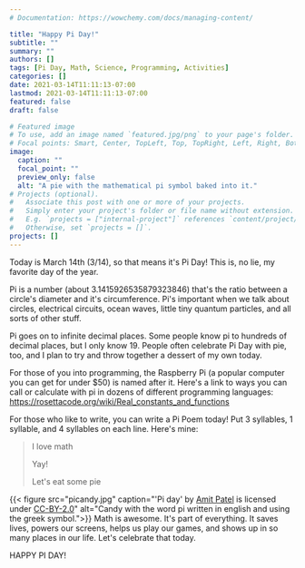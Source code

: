 ```yaml
---
# Documentation: https://wowchemy.com/docs/managing-content/

title: "Happy Pi Day!"
subtitle: ""
summary: ""
authors: []
tags: [Pi Day, Math, Science, Programming, Activities]
categories: []
date: 2021-03-14T11:11:13-07:00
lastmod: 2021-03-14T11:11:13-07:00
featured: false
draft: false

# Featured image
# To use, add an image named `featured.jpg/png` to your page's folder.
# Focal points: Smart, Center, TopLeft, Top, TopRight, Left, Right, BottomLeft, Bottom, BottomRight.
image:
  caption: ""
  focal_point: ""
  preview_only: false
  alt: "A pie with the mathematical pi symbol baked into it."
# Projects (optional).
#   Associate this post with one or more of your projects.
#   Simply enter your project's folder or file name without extension.
#   E.g. `projects = ["internal-project"]` references `content/project/deep-learning/index.md`.
#   Otherwise, set `projects = []`.
projects: []
---
```


Today is March 14th (3/14), so that means it's Pi Day! This is, no lie, my favorite day of the year. 

Pi is a number (about 3.1415926535879323846) that's the ratio between a circle's diameter and it's circumference. Pi's important when we talk about circles, electrical circuits, ocean waves, little tiny quantum particles, and all sorts of other stuff. 

Pi goes on to infinite decimal places. Some people know pi to hundreds of decimal places, but I only know 19. People often celebrate Pi Day with pie, too, and I plan to try and throw together a dessert of my own today.

For those of you into programming, the Raspberry Pi (a popular computer you can get for under $50) is named after it. Here's a link to ways you can call or calculate with pi in dozens of different programming languages: https://rosettacode.org/wiki/Real_constants_and_functions

For those who like to write, you can write a Pi Poem today! Put 3 syllables, 1 syllable, and 4 syllables on each line. Here's mine: 

>I love math 
>
>Yay!
>
>Let's eat some pie

{{< figure src="picandy.jpg" caption="'Pi day' by [Amit Patel](https://www.flickr.com/photos/amitp/) is licensed under [CC-BY-2.0](https://creativecommons.org/licenses/by/2.0/)" alt="Candy with the word pi written in english and using the greek symbol.">}}
Math is awesome. It's part of everything. It saves lives, powers our screens, helps us play our games, and shows up in so many places in our life. Let's celebrate that today. 

HAPPY PI DAY!
